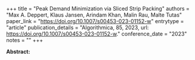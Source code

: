 +++
title = "Peak Demand Minimization via Sliced Strip Packing"
authors = "Max A. Deppert, Klaus Jansen, Arindam Khan, Malin Rau, Malte Tutas"
paper_link = "https://doi.org/10.1007/s00453-023-01152-w"
entrytype = "article"
publication_details = "Algorithmica, 85, 2023, url: <a href='https://doi.org/10.1007/s00453-023-01152-w' target='_blank'>https://doi.org/10.1007/s00453-023-01152-w</a>."
conference_date = "2023"
notes = ""
+++

<b>Abstract:</b>
